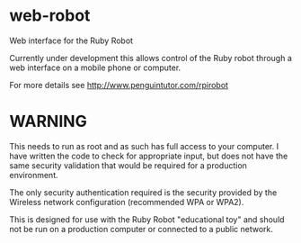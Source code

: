 web-robot
=========

Web interface for the Ruby Robot

Currently under development this allows control of the Ruby robot through a web interface on a mobile phone or computer.

For more details see http://www.penguintutor.com/rpirobot

WARNING
=======
This needs to run as root and as such has full access to your computer. 
I have written the code to check for appropriate input, but does not have the same security validation that would be required for a production environment.

The only security authentication required is the security provided by the Wireless network configuration (recommended WPA or WPA2). 

This is designed for use with the Ruby Robot "educational toy" and should not be run on a production computer or connected to a public network.


